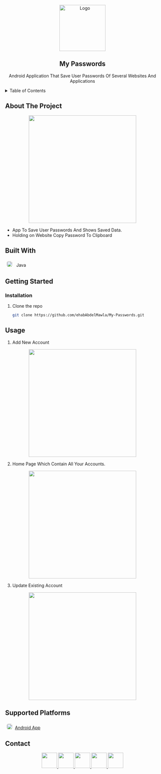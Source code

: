 <!-- PROJECT LOGO -->
<br />
<div align="center">
  <a href="https://github.com/ehabAbdelMawla/My-Passwords">
    <img src="https://user-images.githubusercontent.com/51888513/202913415-df9f18ca-3de3-474c-9487-91afa009f24d.png" alt="Logo" width="150" >
  </a>


  <h2 align="center">My Passwords</h2>

  <p align="center">
  Android Application That Save User Passwords Of Several Websites And Applications 
   
  </p>
</div>


<!-- TABLE OF CONTENTS -->
<details>
  <summary>Table of Contents</summary>
  <ul>
    <li>
      <a href="#about-the-project">About The Project</a>
    </li>
    <li><a href="#built-with">Built With</a></li>
        <li><a href="#installation">Installation</a></li>
    <li><a href="#usage">Usage</a></li>
    <li><a href="#contact">Contact</a></li>
  </ul>
</details>

<!-- ABOUT THE PROJECT -->
## About The Project

<p align="center">

<img src="https://user-images.githubusercontent.com/51888513/202916619-98903b73-f4a0-4d2e-a268-f0c8c922e954.png"  width="350" />


</p>

- App To Save User Passwords And Shows Saved Data.
- Holding on Website Copy Password To Clipboard

## Built With
<kbd><img src="https://user-images.githubusercontent.com/51888513/202931432-32e06936-fdb2-426d-9019-0de899a5d3b8.png" width="18" style="border-radius:5px; margin:5px"/> </kbd>  Java <br/>
    
<!-- GETTING STARTED -->
## Getting Started

### Installation
1. Clone the repo
   ```sh
   git clone https://github.com/ehabAbdelMawla/My-Passwords.git
   ```

<!-- USAGE EXAMPLES -->
## Usage

1. Add New Account 
<p align="center">
<img src="https://user-images.githubusercontent.com/51888513/202917081-8d023170-0ce9-4d05-b1fe-5b1e2c938282.png"  width="350" />
</p>

2. Home Page Which Contain All Your Accounts. 
<p align="center">
<img src="https://user-images.githubusercontent.com/51888513/202916619-98903b73-f4a0-4d2e-a268-f0c8c922e954.png"  width="350" />
</p>

3. Update Existing Account
<p align="center">
<img src="https://user-images.githubusercontent.com/51888513/202917167-cf40eb96-deb6-4d06-9f99-65d356c92e29.png"  width="350" />
</p>



## Supported Platforms

 <kbd> <img src="https://user-images.githubusercontent.com/51888513/188965149-99a105e6-e79c-4c00-b92d-973f2b7701c4.png" width="18" style="border-radius:5px; margin:5px" /></kbd>  <a href="https://raw.githubusercontent.com/ehabAbdelMawla/Todo-App/main/app.apk
">Android App</a>
 <br/>

 

 <!-- CONTACT -->
## Contact
<p align="center">
<a  href="mailto:eabdo1474@gmail.com">
 <img src="https://user-images.githubusercontent.com/51888513/188922645-da22d955-0b02-46d9-8145-564b54316d87.png" width="50"/> 
</a>
<a href="https://www.youtube.com/channel/UCnoe7bD7w2fWYlNzqY3qjLA">
<img src="https://user-images.githubusercontent.com/51888513/188924271-4554ab67-60b6-46db-9d38-b5d284bfc324.png" width="50"/>
</a>
<a href="https://www.linkedin.com/in/ehab-abdel-mawla-9b20aa183">
<img src="https://user-images.githubusercontent.com/51888513/188924356-4578aa1f-26c0-4310-a16d-f4eb3c891b8d.png" width="50"/>
</a>
<a href="https://codepen.io/ehabAbdelMola"><img src="https://user-images.githubusercontent.com/51888513/188924374-5169b372-1eda-4639-95b7-ceacbe31b861.png"   width="50"/> </a>
<a href="https://www.instagram.com/abdoehab4551/"><img src="https://user-images.githubusercontent.com/51888513/188924858-1b4bd316-4259-4f22-be15-0872c31ebc12.png"   width="50"/> </a>

</p>
